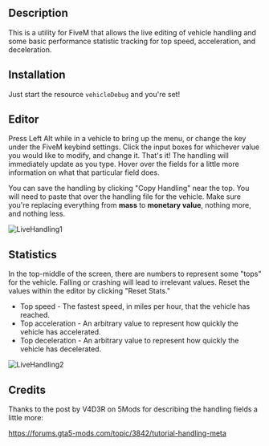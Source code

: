 ## Description
This is a utility for FiveM that allows the live editing of vehicle handling and some basic performance statistic tracking for top speed, acceleration, and deceleration.

## Installation
Just start the resource `vehicleDebug` and you're set!

## Editor
Press Left Alt while in a vehicle to bring up the menu, or change the key under the FiveM keybind settings. Click the input boxes for whichever value you would like to modify, and change it. That's it! The handling will immediately update as you type. Hover over the fields for a little more information on what that particular field does.

You can save the handling by clicking "Copy Handling" near the top. You will need to paste that over the handling file for the vehicle. Make sure you're replacing everything from **mass** to **monetary value**, nothing more, and nothing less.

![LiveHandling1](https://user-images.githubusercontent.com/8594390/113525001-6b17b380-9580-11eb-8411-5a7076a4514e.png)

## Statistics
In the top-middle of the screen, there are numbers to represent some "tops" for the vehicle. Falling or crashing will lead to irrelevant values. Reset the values within the editor by clicking "Reset Stats."
* Top speed - The fastest speed, in miles per hour, that the vehicle has reached.
* Top acceleration - An arbitrary value to represent how quickly the vehicle has accelerated.
* Top deceleration - An arbitrary value to represent how quickly the vehicle has decelerated.

![LiveHandling2](https://user-images.githubusercontent.com/8594390/113525004-6e12a400-9580-11eb-8ad2-a5fd70aef41d.png)

## Credits
Thanks to the post by V4D3R on 5Mods for describing the handling fields a little more:

https://forums.gta5-mods.com/topic/3842/tutorial-handling-meta
